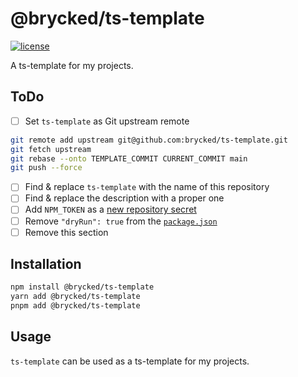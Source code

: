 # @brycked/ts-template

[![license](https://img.shields.io/github/license/brycked/ts-template)](LICENSE.md)

A ts-template for my projects.

## ToDo

- [ ] Set `ts-template` as Git upstream remote

```sh
git remote add upstream git@github.com:brycked/ts-template.git
git fetch upstream
git rebase --onto TEMPLATE_COMMIT CURRENT_COMMIT main
git push --force
```

- [ ] Find & replace `ts-template` with the name of this repository
- [ ] Find & replace the description with a proper one
- [ ] Add `NPM_TOKEN` as a [new repository secret](https://github.com/brycked/ts-template/settings/secrets/actions/new)
- [ ] Remove `"dryRun": true` from the [`package.json`](./package.json)
- [ ] Remove this section

## Installation

```sh
npm install @brycked/ts-template
yarn add @brycked/ts-template
pnpm add @brycked/ts-template
```

## Usage

`ts-template` can be used as a ts-template for my projects.
